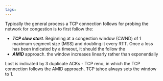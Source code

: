```yaml
---
tags:
---
```

Typically the general process a TCP connection follows for probing the network for congestion is to first follow the:
- ***TCP slow start***. Beginning at a congestion window (CWND) of 1 maximum segment size (MSS) and doubling it every RTT. Once a loss has been indicated by a timeout, it should the follow the
- ***AMID*** approach. the window increases linearly rather than exponentially

Lost is indicated by 3 duplicate ACKs - TCP reno, in which the TCP connection follows the AMID approach. TCP tahoe always sets the window to 1.